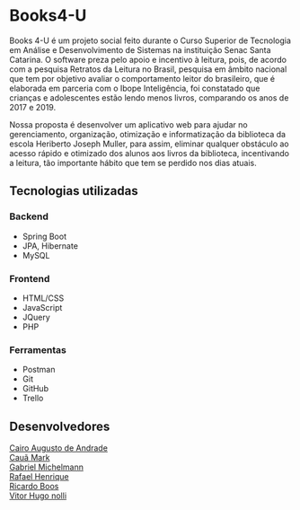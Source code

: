 # Books4-U
Books 4-U é um projeto social feito durante o Curso Superior de Tecnologia em Análise e Desenvolvimento de Sistemas na instituição Senac Santa Catarina. O software preza pelo apoio e incentivo à leitura,
pois, de acordo com a pesquisa Retratos da Leitura no Brasil, pesquisa em âmbito nacional que tem por objetivo avaliar o comportamento leitor do brasileiro, que é elaborada em parceria com o Ibope Inteligência,
foi constatado que crianças e adolescentes estão lendo menos livros, comparando os anos de 2017 e 2019.

Nossa proposta é desenvolver um aplicativo web para ajudar no gerenciamento, organização, otimização e informatização da biblioteca da escola Heriberto Joseph Muller, para assim, eliminar qualquer obstáculo
ao acesso rápido e otimizado dos alunos aos livros da biblioteca, incentivando a leitura, tão importante hábito que tem se perdido nos dias atuais.

## Tecnologias utilizadas
### Backend
- Spring Boot
- JPA, Hibernate
- MySQL

### Frontend
- HTML/CSS
- JavaScript
- JQuery
- PHP

### Ferramentas
- Postman
- Git
- GitHub
- Trello

## Desenvolvedores
 <a href="https://www.linkedin.com/in/cairodeandrade/" target="blank">Cairo Augusto de Andrade</a><br>
 <a href="https://www.linkedin.com/in/cauamarkdepinho/" target="blank">Cauã Mark</a><br>
 <a href="https://www.linkedin.com/in/gabriel-michelmann-4345a8244/" target="blank">Gabriel Michelmann</a><br>
 <a href="https://www.linkedin.com/in/rafaelcwp/" target="blank">Rafael Henrique</a><br>
 <a href="https://www.linkedin.com/in/ricardoboos/" target="blank">Ricardo Boos</a><br>
 <a href="https://www.linkedin.com/in/vitor-hugo-nolli-7a5083234/" target="blank">Vitor Hugo nolli</a>

